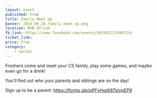 ```yaml
---
layout: event
published: true
title: Family Meet Up
banner: 2019_09_26_family_meet_up.png
location: MVB Atrium
fb_link: https://www.facebook.com/events/562932227446724/
ticket_link:
price: Free
category:
    - Social
---
```


Freshers come and meet your CS family, play some games, and maybe even go for a drink!

You'll find out who your parents and siblings are on the day!

Sign up to be a parent: https://forms.gle/pPFvHutA97stypEP9
